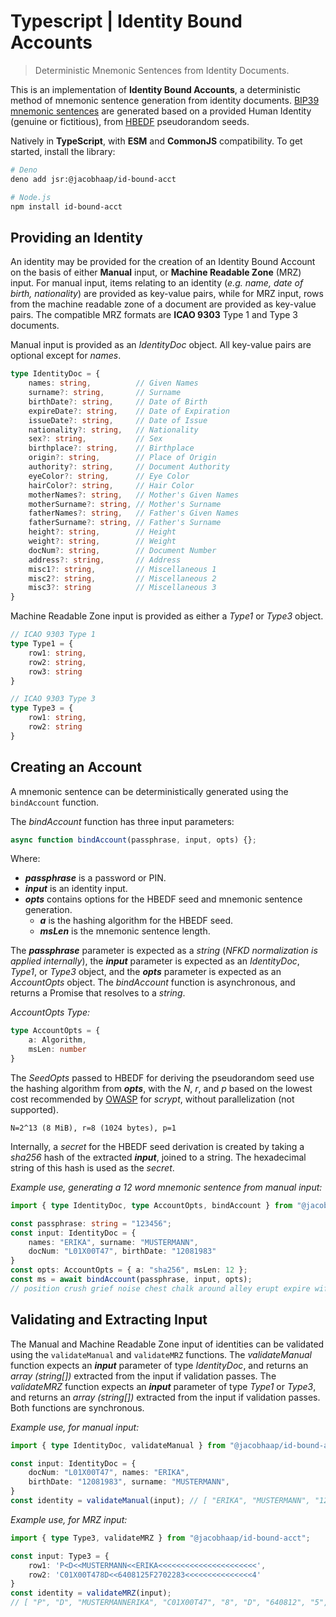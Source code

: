 # Typescript | Identity Bound Accounts
> Deterministic Mnemonic Sentences from Identity Documents.

This is an implementation of **Identity Bound Accounts**, a deterministic method of mnemonic sentence generation from identity documents. [BIP39 mnemonic sentences](https://github.com/bitcoin/bips/blob/master/bip-0039.mediawiki) are generated based on a provided Human Identity (genuine or fictitious), from [HBEDF](https://gist.github.com/jacobhaap/e8305533628be06fc09754d41a17ee5b) pseudorandom seeds.

Natively in **TypeScript**, with **ESM** and **CommonJS** compatibility. To get started, install the library:
```bash
# Deno
deno add jsr:@jacobhaap/id-bound-acct

# Node.js
npm install id-bound-acct
```

## Providing an Identity
An identity may be provided for the creation of an Identity Bound Account on the basis of either **Manual** input, or **Machine Readable Zone** (MRZ) input. For manual input, items relating to an identity (*e.g. name, date of birth, nationality*) are provided as key-value pairs, while for MRZ input, rows from the machine readable zone of a document are provided as key-value pairs. The compatible MRZ formats are **ICAO 9303** Type 1 and Type 3 documents.

Manual input is provided as an *IdentityDoc* object. All key-value pairs are optional except for *names*.
```ts
type IdentityDoc = {
    names: string,          // Given Names
    surname?: string,       // Surname
    birthDate?: string,     // Date of Birth
    expireDate?: string,    // Date of Expiration
    issueDate?: string,     // Date of Issue
    nationality?: string,   // Nationality
    sex?: string,           // Sex
    birthplace?: string,    // Birthplace
    origin?: string,        // Place of Origin
    authority?: string,     // Document Authority
    eyeColor?: string,      // Eye Color
    hairColor?: string,     // Hair Color
    motherNames?: string,   // Mother's Given Names
    motherSurname?: string, // Mother's Surname
    fatherNames?: string,   // Father's Given Names
    fatherSurname?: string, // Father's Surname
    height?: string,        // Height
    weight?: string,        // Weight
    docNum?: string,        // Document Number
    address?: string,       // Address
    misc1?: string,         // Miscellaneous 1
    misc2?: string,         // Miscellaneous 2
    misc3?: string          // Miscellaneous 3
}
```

Machine Readable Zone input is provided as either a *Type1* or *Type3* object.
```ts
// ICAO 9303 Type 1
type Type1 = {
    row1: string,
    row2: string,
    row3: string
}

// ICAO 9303 Type 3
type Type3 = {
    row1: string,
    row2: string
}
```

## Creating an Account
A mnemonic sentence can be deterministically generated using the `bindAccount` function.

The *bindAccount* function has three input parameters:
```js
async function bindAccount(passphrase, input, opts) {};
```
Where:
 - ***passphrase*** is a password or PIN.
 - ***input*** is an identity input.
 - ***opts*** contains options for the HBEDF seed and mnemonic sentence generation.
	 - ***a*** is the hashing algorithm for the HBEDF seed.
	 - ***msLen*** is the mnemonic sentence length.

The ***passphrase*** parameter is expected as a *string* (*NFKD normalization is applied internally*), the ***input*** parameter is expected as an *IdentityDoc*, *Type1*, or *Type3* object, and the ***opts*** parameter is expected as an *AccountOpts* object. The *bindAccount* function is asynchronous, and returns a Promise that resolves to a *string*.

*AccountOpts Type:*
```ts
type AccountOpts = {
    a: Algorithm,
    msLen: number
}
```

The *SeedOpts* passed to HBEDF for deriving the pseudorandom seed use the hashing algorithm from ***opts***, with the *N*, *r*, and *p* based on the lowest cost recommended by [OWASP](https://cheatsheetseries.owasp.org/cheatsheets/Password_Storage_Cheat_Sheet.html#scrypt) for *scrypt*, without parallelization (not supported).
```
N=2^13 (8 MiB), r=8 (1024 bytes), p=1
```


Internally, a *secret* for the HBEDF seed derivation is created by taking a *sha256* hash of the extracted ***input***, joined to a string. The hexadecimal string of this hash is used as the *secret*.

*Example use, generating a 12 word mnemonic sentence from manual input:*
```ts
import { type IdentityDoc, type AccountOpts, bindAccount } from "@jacobhaap/id-bound-acct";

const passphrase: string = "123456";
const input: IdentityDoc = {
    names: "ERIKA", surname: "MUSTERMANN",
    docNum: "L01X00T47", birthDate: "12081983"
}
const opts: AccountOpts = { a: "sha256", msLen: 12 };
const ms = await bindAccount(passphrase, input, opts);
// position crush grief noise chest chalk around alley erupt expire wife service
```

## Validating and Extracting Input
The Manual and Machine Readable Zone input of identities can be validated using the `validateManual` and `validateMRZ` functions. The *validateManual* function expects an ***input*** parameter of type *IdentityDoc*, and returns an *array (string[])* extracted from the input if validation passes. The *validateMRZ* function expects an ***input*** parameter of type *Type1* or *Type3*, and returns an *array (string[])* extracted from the input if validation passes. Both functions are synchronous.

*Example use, for manual input:*
```ts
import { type IdentityDoc, validateManual } from "@jacobhaap/id-bound-acct";

const input: IdentityDoc = {
    docNum: "L01X00T47", names: "ERIKA",
    birthDate: "12081983", surname: "MUSTERMANN",
}
const identity = validateManual(input); // [ "ERIKA", "MUSTERMANN", "12081983", "L01X00T47" ]
```

*Example use, for MRZ input:*
```ts
import { type Type3, validateMRZ } from "@jacobhaap/id-bound-acct";

const input: Type3 = {
    row1: 'P<D<<MUSTERMANN<<ERIKA<<<<<<<<<<<<<<<<<<<<<<',
    row2: 'C01X00T478D<<6408125F2702283<<<<<<<<<<<<<<<4'
}
const identity = validateMRZ(input);
// [ "P", "D", "MUSTERMANNERIKA", "C01X00T47", "8", "D", "640812", "5", "F", "270228", "3", "4" ]
```

